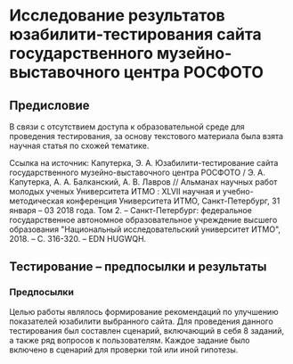 # Исследование результатов юзабилити-тестирования сайта государственного музейно-выставочного центра РОСФОТО
## Предисловие
В связи с отсутствием доступа к образовательной среде для проведения тестирования, за основу текстового материала была взята научная статья по схожей тематике.

Ссылка на источник: Капутерка, Э. А. Юзабилити-тестирование сайта государственного музейно-выставочного центра РОСФОТО / Э. А. Капутерка, А. А. Балканский, А. В. Лавров // Альманах научных работ молодых ученых Университета ИТМО : XLVII научная и учебно-методическая конференция Университета ИТМО, Санкт-Петербург, 31 января – 03  2018 года. Том 2. – Санкт-Петербург: федеральное государственное автономное образовательное учреждение высшего образования "Национальный исследовательский университет ИТМО", 2018. – С. 316-320. – EDN HUGWQH.

## Тестирование – предпосылки и результаты 

### Предпосылки
Целью работы являлось формирование рекомендаций по улучшению показателей юзабилити выбранного сайта.
Для проведения данного тестирования был составлен сценарий, включающий в себя 8 заданий, а также ряд вопросов к пользователям. Каждое задание было включено в сценарий для проверки той или иной гипотезы.


